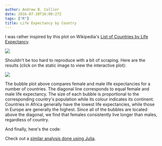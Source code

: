 ```yaml
---
author: Andrew B. Collier
date: 2016-07-20T16:00:27Z
tags: ["R"]
title: Life Expectancy by Country
---
```


I was rather inspired by this plot on Wikipedia's [List of Countries by Life Expectancy](https://en.wikipedia.org/wiki/List_of_countries_by_life_expectancy).

<!--more-->

<img src="/img/2016/07/country-life-expectancy-wikipedia.png" >

Shouldn't be too hard to reproduce with a bit of scraping. Here are the results (click on the static image to view the interactive plot):

<img src="/img/2016/07/country-life-expectancy.png" >

The bubble plot above compares female and male life expectancies for a number of countries. The diagonal line corresponds to equal female and male life expectancy. The size of each bubble is proportional to the corresponding country's population while its colour indicates its continent. Countries in Africa generally have the lowest life expectancies, while those in Europe are generally the highest. Since all of the bubbles are located above the diagonal, we find that females consistently live longer than males, regardless of country.

And finally, here's the code:

<script src="https://gist-it.appspot.com/github/DataWookie/lifespan/blob/master/scripts/scrape-wikipedia.R?footer=minimal"></script>

Check out a [similar analysis done using Julia](https://www.ivankuznetsov.com/2016/08/life-expectancy-by-country.html).
